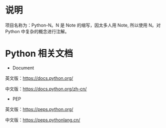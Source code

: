 # 说明
项目名称为：Python-N。N 是 Note 的缩写，因太多人用 Note, 所以使用 N。对 Python 中复杂的概念进行注解。

# Python 相关文档

- Document

英文版：https://docs.python.org/

中文版：https://docs.python.org/zh-cn/

- PEP

英文版：https://peps.python.org/

中文版：https://peps.pythonlang.cn/

